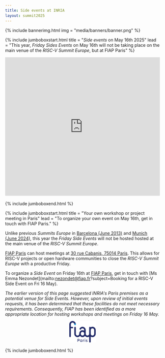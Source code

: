 ```yaml
---
title: Side events at INRIA
layout: summit2025
---
```


{% include bannerimg.html
    img = "media/banners/banner.png"
%}

{% include jumboboxstart.html
	title = "*Side events* on May 16th 2025"
	lead = "This year, *Friday Sides Events* on May 16th will not be taking place on the main venue of the *RISC-V Summit Europe*, but at FIAP Paris"
%}

<iframe src="https://www.google.com/maps/embed?pb=!1m18!1m12!1m3!1d7516.8585107717445!2d2.3354952783735756!3d48.830465771328576!2m3!1f0!2f0!3f0!3m2!1i1024!2i768!4f13.1!3m3!1m2!1s0x47e671bc17c61afb%3A0x189e78ebb0a8e7b4!2sFIAP%20Paris!5e1!3m2!1sfr!2sfr!4v1741626582672!5m2!1sfr!2sfr" width="100%" height="450" style="border:0;" allowfullscreen="" loading="lazy" referrerpolicy="no-referrer-when-downgrade"></iframe>

{% include jumboboxend.html %}

{% include jumboboxstart.html
	title = "Your own workshop or project meeting in Paris"
	lead = "To organize your own event on May 16th, get in touch with FIAP Paris."
%}

Unlike previous *Summits Europe* in [Barcelona (June
2013)](https://riscv-europe.org/summit/2023/side-events) and [Munich
(June 2024)](https://riscv-europe.org/summit/2024/sideevents), this
year the *Friday Side Events* will not be hosted hosted at the main
venue of the *RISC-V Summit Europe*.

[FIAP Paris](https://www.fiap.paris/en) can host meetings at [30 rue
Cabanis, 75014
Paris](https://www.google.com/maps/place/30+Rue+Cabanis,+75014+Paris). This
allows for RISC-V projects or open hardware communities to close the
*RISC-V Summit Europe* with a productive Friday.

To organize a *Side Event* on Friday 16th at [FIAP
Paris](https://www.fiap.paris/en), get in touch with [Ms Emma
Nezondet](mailto:nezondet@fiap.fr?subject=Booking for a RISC-V Side
Event on Fri 16 May).

*The earlier version of this page suggested INRIA's Paris premises as
a potential venue for Side Events. However, upon review of initial
events requests, it has been determined that these facilities do not
meet necessary requirements. Consequently, FIAP has been identified
as a more appropriate location for hosting workshops and meetings on
Friday 16 May.*

<p align="center"><img src="media/logos/FIAP.svg" alt="FIAP" height="70"></p>

{% include jumboboxend.html %}
